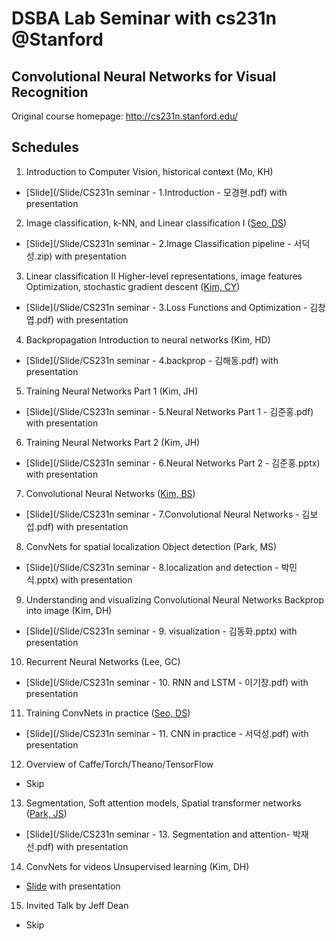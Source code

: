 # DSBA Lab Seminar with cs231n @Stanford

## Convolutional Neural Networks for Visual Recognition
Original course homepage: http://cs231n.stanford.edu/

## Schedules
1. Introduction to Computer Vision, historical context (Mo, KH)
  - [Slide](/Slide/CS231n seminar - 1.Introduction - 모경현.pdf) with presentation
2. Image classification, k-NN, and Linear classification I ([Seo, DS](https://github.com/DeokO))
  - [Slide](/Slide/CS231n seminar - 2.Image Classification pipeline - 서덕성.zip) with presentation
3. Linear classification II Higher-level representations, image features Optimization, stochastic gradient descent ([Kim, CY](https://github.com/czangyeob))
  - [Slide](/Slide/CS231n seminar - 3.Loss Functions and Optimization - 김창엽.pdf) with presentation
4. Backpropagation Introduction to neural networks (Kim, HD)
  - [Slide](/Slide/CS231n seminar - 4.backprop - 김해동.pdf) with presentation
5. Training Neural Networks Part 1 (Kim, JH)
  - [Slide](/Slide/CS231n seminar - 5.Neural Networks Part 1 - 김준홍.pdf) with presentation
6. Training Neural Networks Part 2 (Kim, JH)
  - [Slide](/Slide/CS231n seminar - 6.Neural Networks Part 2 - 김준홍.pptx) with presentation
7. Convolutional Neural Networks ([Kim, BS](https://github.com/boseop))
  - [Slide](/Slide/CS231n seminar - 7.Convolutional Neural Networks - 김보섭.pdf) with presentation
8. ConvNets for spatial localization Object detection (Park, MS)
  - [Slide](/Slide/CS231n seminar - 8.localization and detection - 박민식.pptx) with presentation
9. Understanding and visualizing Convolutional Neural Networks Backprop into image (Kim, DH)
  - [Slide](/Slide/CS231n seminar - 9. visualization - 김동화.pptx) with presentation
10. Recurrent Neural Networks (Lee, GC)
 - [Slide](/Slide/CS231n seminar - 10. RNN and LSTM - 이기창.pdf) with presentation
11. Training ConvNets in practice ([Seo, DS](https://github.com/DeokO))
  - [Slide](/Slide/CS231n seminar - 11. CNN in practice - 서덕성.pdf) with presentation
12. Overview of Caffe/Torch/Theano/TensorFlow
  - Skip
13. Segmentation, Soft attention models, Spatial transformer networks ([Park, JS](https://github.com/Jaesuny))
  - [Slide](/Slide/CS231n seminar - 13. Segmentation and attention- 박재선.pdf) with presentation
14. ConvNets for videos Unsupervised learning (Kim, DH)
  - [Slide](/Slide/) with presentation
15. Invited Talk by Jeff Dean
  - Skip